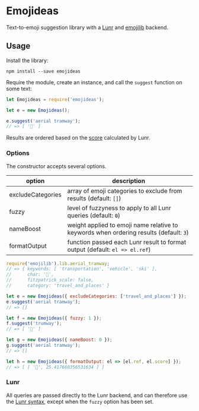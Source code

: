 # Emojideas

Text-to-emoji suggestion library with a [Lunr](https://github.com/olivernn/lunr.js) and [emojilib](https://github.com/muan/emojilib) backend.

## Usage

Install the library:

```
npm install --save emojideas
```

Require the module, create an instance, and call the `suggest` function on some text:

```javascript
let Emojideas = require('emojideas');

let e = new Emojideas();

e.suggest('aerial tramway');
// => [ '🚡' ]
```

Results are ordered based on the [score](https://lunrjs.com/guides/searching.html#scoring) calculated by Lunr.

### Options

The constructor accepts several options.

| **option** | **description** |
|-|-|
| excludeCategories | array of emoji categories to exclude from results (default: ``[]``)|
| fuzzy | level of fuzzyness to apply to all Lunr queries (default: `0`) |
| nameBoost | weight applied to emoji name relative to keywords when ordering results (default: `3`) |
| formatOutput | function passed each Lunr result to format output (default: `el => el.ref`) |

```javascript
require('emojilib').lib.aerial_tramway;
// => { keywords: [ 'transportation', 'vehicle', 'ski' ],
//      char: '🚡',
//      fitzpatrick_scale: false,
//      category: 'travel_and_places' }

let e = new Emojideas({ excludeCategories: ['travel_and_places'] });
e.suggest('aerial tramway');
// => []

let f = new Emojideas({ fuzzy: 1 });
f.suggest('trumway');
// => [ '🚡' ]

let g = new Emojideas({ nameBoost: 0 });
g.suggest('aerial tramway');
// => []

let h = new Emojideas({ formatOutput: el => [el.ref, el.score] });
// => [ [ '🚡', 25.417660356531634 ] ]
```

### Lunr

All queries are passed directly to the Lunr backend, and can therefore use the [Lunr syntax](https://lunrjs.com/guides/searching.html), except when the `fuzzy` option has been set.

